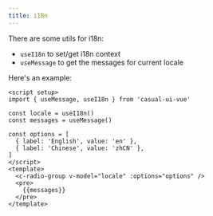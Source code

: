 ```yaml
---
title: i18n
---
```


There are some utils for i18n:

* `useI18n` to set/get i18n context
* `useMessage` to get the messages for current locale

Here's an example:

```vue live
<script setup>
import { useMessage, useI18n } from 'casual-ui-vue'

const locale = useI18n()
const messages = useMessage()

const options = [
  { label: 'English', value: 'en' },
  { label: 'Chinese', value: 'zhCN' },
]
</script>
<template>
  <c-radio-group v-model="locale" :options="options" />
  <pre>
    {{messages}}
  </pre>
</template>
```